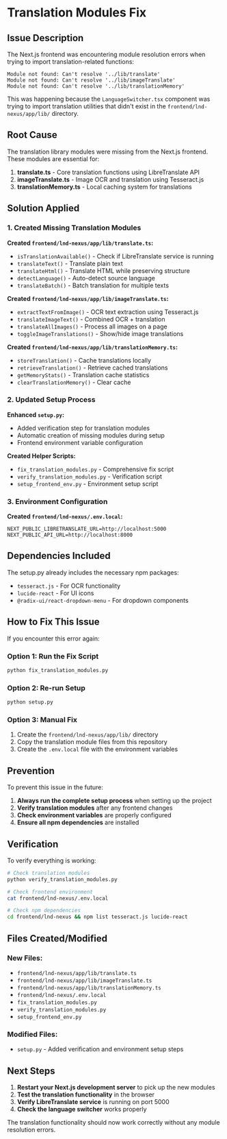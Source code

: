 # Translation Modules Fix

## Issue Description

The Next.js frontend was encountering module resolution errors when trying to import translation-related functions:

```
Module not found: Can't resolve '../lib/translate'
Module not found: Can't resolve '../lib/imageTranslate'  
Module not found: Can't resolve '../lib/translationMemory'
```

This was happening because the `LanguageSwitcher.tsx` component was trying to import translation utilities that didn't exist in the `frontend/lnd-nexus/app/lib/` directory.

## Root Cause

The translation library modules were missing from the Next.js frontend. These modules are essential for:

1. **translate.ts** - Core translation functions using LibreTranslate API
2. **imageTranslate.ts** - Image OCR and translation using Tesseract.js
3. **translationMemory.ts** - Local caching system for translations

## Solution Applied

### 1. Created Missing Translation Modules

**Created `frontend/lnd-nexus/app/lib/translate.ts`:**
- `isTranslationAvailable()` - Check if LibreTranslate service is running
- `translateText()` - Translate plain text
- `translateHtml()` - Translate HTML while preserving structure
- `detectLanguage()` - Auto-detect source language
- `translateBatch()` - Batch translation for multiple texts

**Created `frontend/lnd-nexus/app/lib/imageTranslate.ts`:**
- `extractTextFromImage()` - OCR text extraction using Tesseract.js
- `translateImageText()` - Combined OCR + translation
- `translateAllImages()` - Process all images on a page
- `toggleImageTranslations()` - Show/hide image translations

**Created `frontend/lnd-nexus/app/lib/translationMemory.ts`:**
- `storeTranslation()` - Cache translations locally
- `retrieveTranslation()` - Retrieve cached translations
- `getMemoryStats()` - Translation cache statistics
- `clearTranslationMemory()` - Clear cache

### 2. Updated Setup Process

**Enhanced `setup.py`:**
- Added verification step for translation modules
- Automatic creation of missing modules during setup
- Frontend environment variable configuration

**Created Helper Scripts:**
- `fix_translation_modules.py` - Comprehensive fix script
- `verify_translation_modules.py` - Verification script
- `setup_frontend_env.py` - Environment setup script

### 3. Environment Configuration

**Created `frontend/lnd-nexus/.env.local`:**
```env
NEXT_PUBLIC_LIBRETRANSLATE_URL=http://localhost:5000
NEXT_PUBLIC_API_URL=http://localhost:8000
```

## Dependencies Included

The setup.py already includes the necessary npm packages:
- `tesseract.js` - For OCR functionality
- `lucide-react` - For UI icons
- `@radix-ui/react-dropdown-menu` - For dropdown components

## How to Fix This Issue

If you encounter this error again:

### Option 1: Run the Fix Script
```bash
python fix_translation_modules.py
```

### Option 2: Re-run Setup
```bash
python setup.py
```

### Option 3: Manual Fix
1. Create the `frontend/lnd-nexus/app/lib/` directory
2. Copy the translation module files from this repository
3. Create the `.env.local` file with the environment variables

## Prevention

To prevent this issue in the future:

1. **Always run the complete setup process** when setting up the project
2. **Verify translation modules** after any frontend changes
3. **Check environment variables** are properly configured
4. **Ensure all npm dependencies** are installed

## Verification

To verify everything is working:

```bash
# Check translation modules
python verify_translation_modules.py

# Check frontend environment
cat frontend/lnd-nexus/.env.local

# Check npm dependencies
cd frontend/lnd-nexus && npm list tesseract.js lucide-react
```

## Files Created/Modified

### New Files:
- `frontend/lnd-nexus/app/lib/translate.ts`
- `frontend/lnd-nexus/app/lib/imageTranslate.ts`
- `frontend/lnd-nexus/app/lib/translationMemory.ts`
- `frontend/lnd-nexus/.env.local`
- `fix_translation_modules.py`
- `verify_translation_modules.py`
- `setup_frontend_env.py`

### Modified Files:
- `setup.py` - Added verification and environment setup steps

## Next Steps

1. **Restart your Next.js development server** to pick up the new modules
2. **Test the translation functionality** in the browser
3. **Verify LibreTranslate service** is running on port 5000
4. **Check the language switcher** works properly

The translation functionality should now work correctly without any module resolution errors. 